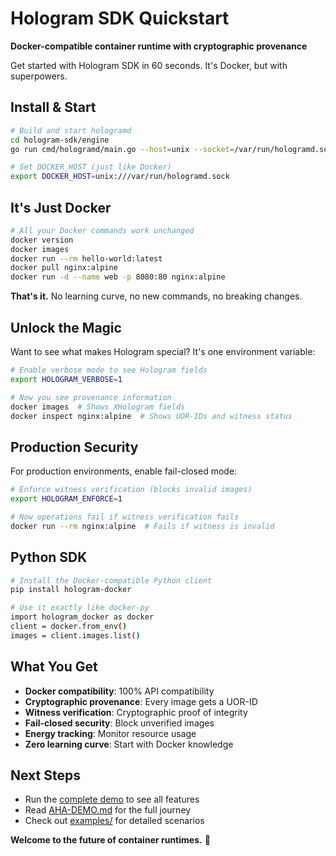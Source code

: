 # Hologram SDK Quickstart

**Docker-compatible container runtime with cryptographic provenance**

Get started with Hologram SDK in 60 seconds. It's Docker, but with superpowers.

## Install & Start

```bash
# Build and start hologramd
cd hologram-sdk/engine
go run cmd/hologramd/main.go --host=unix --socket=/var/run/hologramd.sock

# Set DOCKER_HOST (just like Docker)
export DOCKER_HOST=unix:///var/run/hologramd.sock
```

## It's Just Docker

```bash
# All your Docker commands work unchanged
docker version
docker images
docker run --rm hello-world:latest
docker pull nginx:alpine
docker run -d --name web -p 8080:80 nginx:alpine
```

**That's it.** No learning curve, no new commands, no breaking changes.

## Unlock the Magic

Want to see what makes Hologram special? It's one environment variable:

```bash
# Enable verbose mode to see Hologram fields
export HOLOGRAM_VERBOSE=1

# Now you see provenance information
docker images  # Shows XHologram fields
docker inspect nginx:alpine  # Shows UOR-IDs and witness status
```

## Production Security

For production environments, enable fail-closed mode:

```bash
# Enforce witness verification (blocks invalid images)
export HOLOGRAM_ENFORCE=1

# Now operations fail if witness verification fails
docker run --rm nginx:alpine  # Fails if witness is invalid
```

## Python SDK

```bash
# Install the Docker-compatible Python client
pip install hologram-docker

# Use it exactly like docker-py
import hologram_docker as docker
client = docker.from_env()
images = client.images.list()
```

## What You Get

- **Docker compatibility**: 100% API compatibility
- **Cryptographic provenance**: Every image gets a UOR-ID
- **Witness verification**: Cryptographic proof of integrity
- **Fail-closed security**: Block unverified images
- **Energy tracking**: Monitor resource usage
- **Zero learning curve**: Start with Docker knowledge

## Next Steps

- Run the [complete demo](examples/run-all-examples.sh) to see all features
- Read [AHA-DEMO.md](AHA-DEMO.md) for the full journey
- Check out [examples/](examples/) for detailed scenarios

**Welcome to the future of container runtimes.** 🚀
